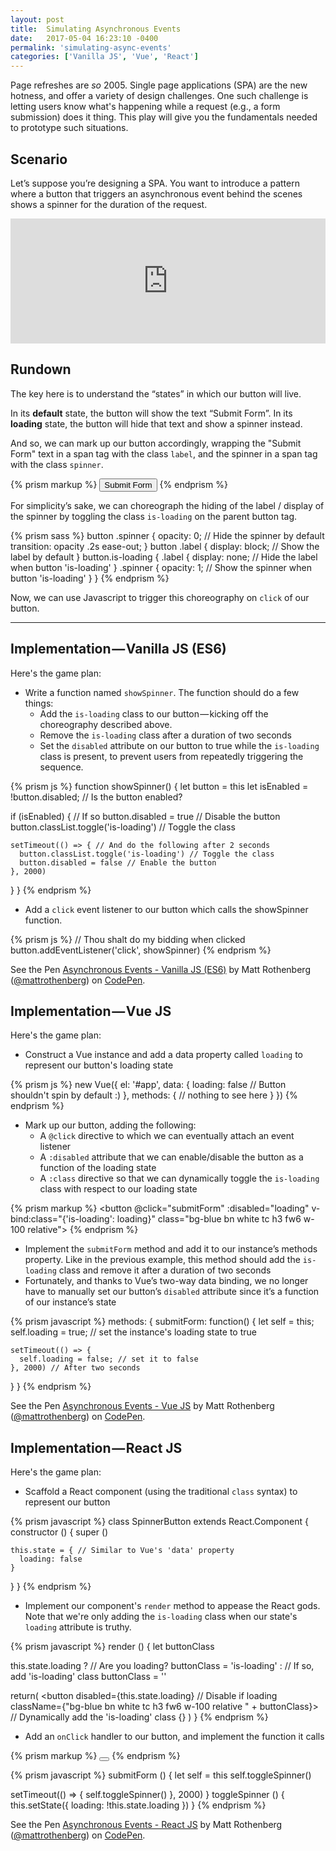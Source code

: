 ```yaml
---
layout: post
title:  Simulating Asynchronous Events
date:   2017-05-04 16:23:10 -0400
permalink: 'simulating-async-events'
categories: ['Vanilla JS', 'Vue', 'React']
---
```


Page refreshes are _so_ 2005. Single page applications (SPA) are the new hotness, and offer a variety of design challenges. One such challenge is letting users know what's happening while a request (e.g., a form submission) does it thing. This play will give you the fundamentals needed to prototype such situations.

## Scenario

Let’s suppose you’re designing a SPA. You want to introduce a pattern where a button that triggers an asynchronous event behind the scenes shows a spinner for the duration of the request.

<div style="width: 100%; height: 0px; position: relative; padding-bottom: 39.697%;"><iframe src="https://streamable.com/s/vggdh/zeqdud" frameborder="0" width="100%" height="100%" allowfullscreen style="width: 100%; height: 100%; position: absolute;"></iframe></div>

## Rundown

The key here is to understand the “states” in which our button will live.

In its **default** state, the button will show the text “Submit Form”. In its **loading** state, the button will hide that text and show a spinner instead.

And so, we can mark up our button accordingly, wrapping the "Submit Form" text in a span tag with the class `label`, and the spinner in a span tag with the class `spinner`.

{% prism markup %}
<button class="bg-blue bn white tc h3 fw6 w-100 relative">
  <span class="label">Submit Form</span>
  <span class="spinner absolute top-1 bottom-1 left-0 right-0">
    <!-- fancy SVG spinner goes here  -->
  </span>
</button>
{% endprism %}

For simplicity’s sake, we can choreograph the hiding of the label / display of the spinner by toggling the class `is-loading` on the parent button tag.

{% prism sass %}
button .spinner {
  opacity: 0; // Hide the spinner by default
  transition: opacity .2s ease-out;
}
button .label {
  display: block; // Show the label by default
}
button.is-loading {
  .label {
    display: none; // Hide the label when button 'is-loading'
  }
  .spinner {
    opacity: 1; // Show the spinner when button 'is-loading'
  }
}
{% endprism %}

Now, we can use Javascript to trigger this choreography on `click` of our button.

***

## Implementation — Vanilla JS (ES6)

Here's the game plan:

- Write a function named `showSpinner`. The function should do a few things:
  - Add the `is-loading` class to our button — kicking off the choreography described above.
  - Remove the `is-loading` class after a duration of two seconds
  - Set the `disabled` attribute on our button to true while the `is-loading` class is present, to prevent users from repeatedly triggering the sequence.

{% prism js %}
function showSpinner() {
  let button = this
  let isEnabled = !button.disabled; // Is the button enabled?

  if (isEnabled) { // If so
    button.disabled = true // Disable the button
    button.classList.toggle('is-loading') // Toggle the class

    setTimeout(() => { // And do the following after 2 seconds
      button.classList.toggle('is-loading') // Toggle the class
      button.disabled = false // Enable the button
    }, 2000)
  }
}
{% endprism %}

- Add a `click` event listener to our button which calls the showSpinner function.

{% prism js %}
// Thou shalt do my bidding when clicked
button.addEventListener('click', showSpinner)
{% endprism %}

<p data-height="400" data-theme-id="dark" data-slug-hash="qmmXoN" data-default-tab="html,result" data-user="mattrothenberg" data-embed-version="2" data-pen-title="Asynchronous Events - Vanilla JS (ES6)" data-preview="true" class="codepen">See the Pen <a href="http://codepen.io/mattrothenberg/pen/qmmXoN/">Asynchronous Events - Vanilla JS (ES6)</a> by Matt Rothenberg (<a href="http://codepen.io/mattrothenberg">@mattrothenberg</a>) on <a href="http://codepen.io">CodePen</a>.</p>
<script async src="https://production-assets.codepen.io/assets/embed/ei.js"></script>

## Implementation — Vue JS

Here's the game plan:
- Construct a Vue instance and add a data property called `loading` to represent our button's loading state


{% prism js %}
new Vue({
  el: '#app',
  data: {
    loading: false // Button shouldn't spin by default :)
  },
  methods: {
    // nothing to see here
  }
})
{% endprism %}

- Mark up our button, adding the following:
  - A `@click` directive to which we can eventually attach an event listener
  - A `:disabled` attribute that we can enable/disable the button as a function of the loading state
  - A `:class` directive so that we can dynamically toggle the `is-loading` class with respect to our loading state

{% prism markup %}
<button
  @click="submitForm"
  :disabled="loading"
  v-bind:class="{'is-loading': loading}"
  class="bg-blue bn white tc h3 fw6 w-100 relative">
{% endprism %}

- Implement the `submitForm` method and add it to our instance’s methods property. Like in the previous example, this method should add the `is-loading` class and remove it after a duration of two seconds
- Fortunately, and thanks to Vue’s two-way data binding, we no longer have to manually set our button’s `disabled` attribute since it’s a function of our instance’s state

{% prism javascript %}
methods: {
  submitForm: function() {
    let self = this;
    self.loading = true; // set the instance's loading state to true

    setTimeout(() => {
      self.loading = false; // set it to false
    }, 2000) // After two seconds
  }
}
{% endprism %}

<p data-height="400" data-theme-id="dark" data-slug-hash="zwwpzO" data-default-tab="html,result" data-user="mattrothenberg" data-embed-version="2" data-pen-title="Asynchronous Events - Vue JS" data-preview="true" class="codepen">See the Pen <a href="http://codepen.io/mattrothenberg/pen/zwwpzO/">Asynchronous Events - Vue JS</a> by Matt Rothenberg (<a href="http://codepen.io/mattrothenberg">@mattrothenberg</a>) on <a href="http://codepen.io">CodePen</a>.</p>
<script async src="https://production-assets.codepen.io/assets/embed/ei.js"></script>

## Implementation — React JS

Here's the game plan:

- Scaffold a React component (using the traditional `class` syntax) to represent our button

{% prism javascript %}
class SpinnerButton extends React.Component {
  constructor () {
    super ()

    this.state = { // Similar to Vue's 'data' property
      loading: false
    }
  }
}
{% endprism %}

- Implement our component's `render` method to appease the React gods. Note that we're only adding the `is-loading` class when our state's `loading` attribute is truthy.

{% prism javascript %}
render () {
  let buttonClass

  this.state.loading ? // Are you loading?
    buttonClass = 'is-loading' : // If so, add 'is-loading' class
    buttonClass = ''

  return(
    <button
      disabled={this.state.loading} // Disable if loading
      className={"bg-blue bn white tc h3 fw6 w-100 relative " + buttonClass}> // Dynamically add the 'is-loading' class
       {<!-- implementation details -->}
    </button>
  )
}
{% endprism %}

- Add an `onClick` handler to our button, and implement the function it calls

{% prism markup %}
<button onClick={this.submitForm.bind(this)}></button>
{% endprism %}

{% prism javascript %}
submitForm () {
  let self = this
  self.toggleSpinner()

  setTimeout(() => {
    self.toggleSpinner()
  }, 2000)
}
toggleSpinner () {
  this.setState({
    loading: !this.state.loading
  })
}
{% endprism %}

<p data-height="400" data-theme-id="dark" data-slug-hash="oWWpGz" data-default-tab="js,result" data-user="mattrothenberg" data-embed-version="2" data-pen-title="Asynchronous Events - React JS" data-preview="true" class="codepen">See the Pen <a href="http://codepen.io/mattrothenberg/pen/oWWpGz/">Asynchronous Events - React JS</a> by Matt Rothenberg (<a href="http://codepen.io/mattrothenberg">@mattrothenberg</a>) on <a href="http://codepen.io">CodePen</a>.</p>
<script async src="https://production-assets.codepen.io/assets/embed/ei.js"></script>
